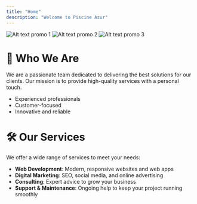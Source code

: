 ```yaml
---
title: "Home"
description: "Welcome to Piscine Azur"
---
```





![Alt text promo 1](../images/uploads/fitnessmodel.jpeg)
![Alt text promo 2](../images/uploads/promotion.jpeg)
![Alt text promo 3](../images/uploads/runningman3.jpeg)

# 👥 Who We Are

We are a passionate team dedicated to delivering the best solutions for our clients. Our mission is to provide high-quality services with a personal touch.

- Experienced professionals
- Customer-focused
- Innovative and reliable

# 🛠️ Our Services

We offer a wide range of services to meet your needs:

- **Web Development**: Modern, responsive websites and web apps
- **Digital Marketing**: SEO, social media, and online advertising
- **Consulting**: Expert advice to grow your business
- **Support & Maintenance**: Ongoing help to keep your project running smoothly
